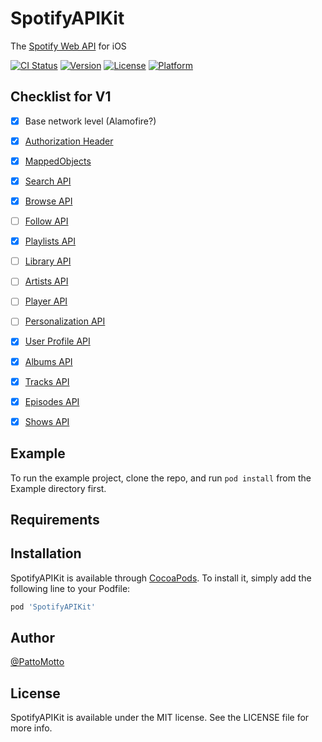 # SpotifyAPIKit
The [Spotify Web API](https://developer.spotify.com/documentation/web-api) for iOS

[![CI Status](https://img.shields.io/travis/PattoMotto/SpotifyAPIKit.svg?style=flat)](https://travis-ci.org/PattoMotto/SpotifyAPIKit)
[![Version](https://img.shields.io/cocoapods/v/SpotifyAPIKit.svg?style=flat)](https://cocoapods.org/pods/SpotifyAPIKit)
[![License](https://img.shields.io/cocoapods/l/SpotifyAPIKit.svg?style=flat)](https://cocoapods.org/pods/SpotifyAPIKit)
[![Platform](https://img.shields.io/cocoapods/p/SpotifyAPIKit.svg?style=flat)](https://cocoapods.org/pods/SpotifyAPIKit)

## Checklist for V1
- [x] Base network level (Alamofire?)
- [x] [Authorization Header](https://developer.spotify.com/documentation/general/guides/authorization-guide)
- [x] [MappedObjects](https://developer.spotify.com/documentation/web-api/reference-beta/#objects-index)
- [x] [Search API](https://developer.spotify.com/documentation/web-api/reference-beta/#category-search)
- [x] [Browse API](https://developer.spotify.com/documentation/web-api/reference-beta/#category-browse)
- [ ] [Follow API](https://developer.spotify.com/documentation/web-api/reference-beta/#category-follow)
- [x] [Playlists API](https://developer.spotify.com/documentation/web-api/reference-beta/#category-playlists)
- [ ] [Library API](https://developer.spotify.com/documentation/web-api/reference-beta/#category-library)
- [ ] [Artists API](https://developer.spotify.com/documentation/web-api/reference-beta/#category-artists)
- [ ] [Player API](https://developer.spotify.com/documentation/web-api/reference-beta/#category-player)
- [ ] [Personalization API](https://developer.spotify.com/documentation/web-api/reference-beta/#category-personalization)
- [x] [User Profile API](https://developer.spotify.com/documentation/web-api/reference-beta/#category-users-profile)
- [x] [Albums API](https://developer.spotify.com/documentation/web-api/reference-beta/#category-albums)
- [x] [Tracks API](https://developer.spotify.com/documentation/web-api/reference-beta/#category-tracks)
- [x] [Episodes API](https://developer.spotify.com/documentation/web-api/reference-beta/#category-episodes)
- [x] [Shows API](https://developer.spotify.com/documentation/web-api/reference-beta/#category-shows)


## Example

To run the example project, clone the repo, and run `pod install` from the Example directory first.

## Requirements

## Installation

SpotifyAPIKit is available through [CocoaPods](https://cocoapods.org). To install
it, simply add the following line to your Podfile:

```ruby
pod 'SpotifyAPIKit'
```

## Author

[@PattoMotto](https://github.com/PattoMotto)

## License

SpotifyAPIKit is available under the MIT license. See the LICENSE file for more info.
